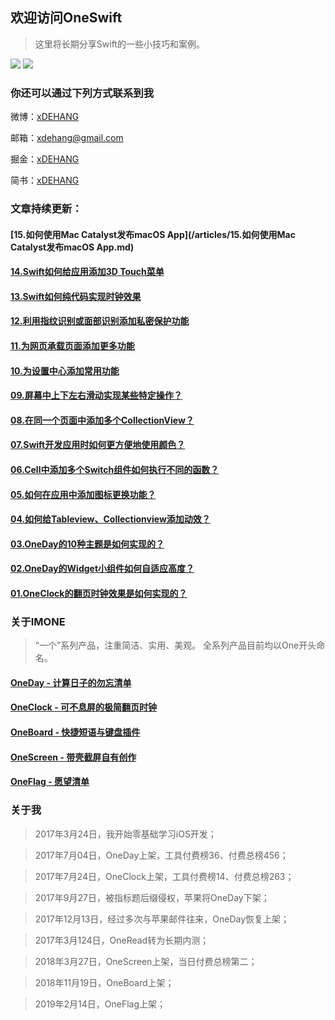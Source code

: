 ## 欢迎访问OneSwift

> 这里将长期分享Swift的一些小技巧和案例。

[![](https://img.shields.io/badge/language-Swift-green.svg)](https://bjdehang.github.io/OneSwift/)
[![](https://jaywcjlove.github.io/sb/lang/chinese.svg)](https://bjdehang.github.io/OneSwift/)

### 你还可以通过下列方式联系到我

微博：[xDEHANG](https://weibo.com/bujidehang)

邮箱：[xdehang@gmail.com](xdehang@gmail.com)

掘金：[xDEHANG](https://juejin.im/user/5667a29e60b27cc2c4b50c9d)

简书：[xDEHANG](https://www.jianshu.com/u/223bac0f2dc4)

### 文章持续更新：

####  [15.如何使用Mac Catalyst发布macOS App](/articles/15.如何使用Mac Catalyst发布macOS App.md)

####  [14.Swift如何给应用添加3D Touch菜单](/articles/14.Swift如何给应用添加3D_Touch菜单.md)

####  [13.Swift如何纯代码实现时钟效果](/articles/13.Swift如何纯代码实现时钟效果.md)

####  [12.利用指纹识别或面部识别添加私密保护功能](/articles/12.利用指纹识别或面部识别添加私密保护功能.md)

####  [11.为网页承载页面添加更多功能](/articles/11.为网页承载页面添加更多功能.md)

####  [10.为设置中心添加常用功能](/articles/10.为设置中心添加常用功能.md)

####  [09.屏幕中上下左右滑动实现某些特定操作？](/articles/09.屏幕中上下左右滑动实现某些特定操作.md)

####  [08.在同一个页面中添加多个CollectionView？](/articles/08.在同一个页面中添加多个CollectionView.md)

####  [07.Swift开发应用时如何更方便地使用颜色？](/articles/07.Swift开发应用时如何更方便地使用颜色.md)

####  [06.Cell中添加多个Switch组件如何执行不同的函数？](/articles/06.Cell中添加多个Switch组件如何执行不同的函数.md)

####  [05.如何在应用中添加图标更换功能？](/articles/05.如何在应用中添加图标更换功能.md)

####  [04.如何给Tableview、Collectionview添加动效？](/articles/04.如何给Tableview、Collectionview添加动效.md)

####  [03.OneDay的10种主题是如何实现的？](/articles/03.OneDay的10种主题是如何实现的.md)

####  [02.OneDay的Widget小组件如何自适应高度？](/articles/02.OneDay的Widget小组件如何自适应高度.md)

####  [01.OneClock的翻页时钟效果是如何实现的？](/articles/01.OneClock的翻页时钟效果是如何实现的.md)

### 关于IMONE
> “一个”系列产品，注重简洁、实用、美观。
> 全系列产品目前均以One开头命名。

#### [OneDay - 计算日子的勿忘清单](https://itunes.apple.com/cn/app/id1250290965)
#### [OneClock - 可不息屏的极简翻页时钟](https://itunes.apple.com/cn/app/id1257395357)
#### [OneBoard - 快捷短语与键盘插件](https://apps.apple.com/cn/app/id1263389963)
#### [OneScreen - 带壳截屏自有创作](https://itunes.apple.com/cn/app/id1355476695?mt=8)
#### [OneFlag - 愿望清单](https://itunes.apple.com/cn/app/id1449484075)

### 关于我

> 2017年3月24日，我开始零基础学习iOS开发；

> 2017年7月04日，OneDay上架，工具付费榜36、付费总榜456；

> 2017年7月24日，OneClock上架，工具付费榜14、付费总榜263；

> 2017年9月27日，被指标题后缀侵权，苹果将OneDay下架；

> 2017年12月13日，经过多次与苹果邮件往来，OneDay恢复上架；

> 2017年3月124日，OneRead转为长期内测；

> 2018年3月27日，OneScreen上架，当日付费总榜第二；

> 2018年11月19日，OneBoard上架；

> 2019年2月14日，OneFlag上架；
